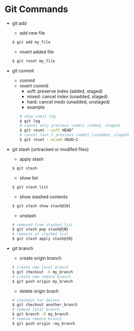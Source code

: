 # Git Commands
* git add
  - add new file
  ``` bash
  $ git add my_file
  ```
  - revert added file
  ``` bash
  $ git reset my_file
  ```
* git commit
  - commit 
  - revert commit
    - soft: preserve index (added, staged)
    - mixed: cancel index (unadded, staged)
    - hard: cancel inedx (unadded, unstaged)
    - example
    ``` bash
    # show comit log
    $ git log
    # cancel only previous commit (added, staged)
    $ git reset --soft HEAD^
    # cancel last 2 previous commit (unadded, staged)
    $ git reset --mixed HEAD~2
    ```

* git stash (untracked or modifed files)  
  - apply stash 
  ``` bash
  $ git stash
  ```
  - show list
  ``` bash
  $ git stash list
  ```
  - show stashed contents
  ``` bash
  $ git stash show stash@{N]
  ```
  - unstash
  ``` bash
  # removed from stashed list 
  $ git stash pop stash@{N}
  # remains at stashed list
  $ git stash apply stash@{N}
  ```

* git branch
  - create origin branch
  ``` bash
  # create new local branch
  $ git checkout -b my_branch
  # create new remote branch
  $ git push origin my_branch
  ```
  - delete origin brach
  ``` bash
  # checkout for delete
  $ git checkout another_branch
  # remove local branch
  $ git branch -D my_branch
  # remove remote branch
  $ git push origin :my_branch
  ```
